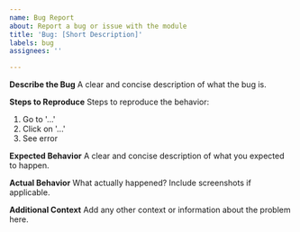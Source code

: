```yaml
---
name: Bug Report
about: Report a bug or issue with the module
title: 'Bug: [Short Description]'
labels: bug
assignees: ''

---
```


**Describe the Bug**
A clear and concise description of what the bug is.

**Steps to Reproduce**
Steps to reproduce the behavior:
1. Go to '...'
2. Click on '...'
3. See error

**Expected Behavior**
A clear and concise description of what you expected to happen.

**Actual Behavior**
What actually happened? Include screenshots if applicable.

**Additional Context**
Add any other context or information about the problem here.
